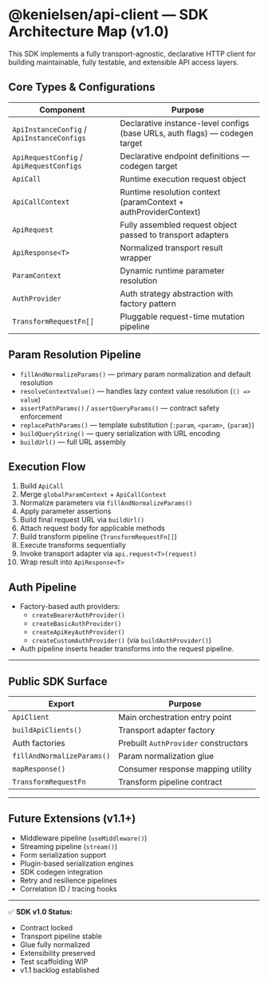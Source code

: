 # @kenielsen/api-client — SDK Architecture Map (v1.0)

This SDK implements a fully transport-agnostic, declarative HTTP client for building maintainable, fully testable, and extensible API access layers.

## Core Types & Configurations

| Component | Purpose |
| --------- | ------- |
| `ApiInstanceConfig` / `ApiInstanceConfigs` | Declarative instance-level configs (base URLs, auth flags) — codegen target |
| `ApiRequestConfig` / `ApiRequestConfigs` | Declarative endpoint definitions — codegen target |
| `ApiCall` | Runtime execution request object |
| `ApiCallContext` | Runtime resolution context (paramContext + authProviderContext) |
| `ApiRequest` | Fully assembled request object passed to transport adapters |
| `ApiResponse<T>` | Normalized transport result wrapper |
| `ParamContext` | Dynamic runtime parameter resolution |
| `AuthProvider` | Auth strategy abstraction with factory pattern |
| `TransformRequestFn[]` | Pluggable request-time mutation pipeline |


## Param Resolution Pipeline

- `fillAndNormalizeParams()` — primary param normalization and default resolution
- `resolveContextValue()` — handles lazy context value resolution (`() => value`)
- `assertPathParams()` / `assertQueryParams()` — contract safety enforcement
- `replacePathParams()` — template substitution (`:param`, `<param>`, `{param}`)
- `buildQueryString()` — query serialization with URL encoding
- `buildUrl()` — full URL assembly

## Execution Flow

1. Build `ApiCall`  
2. Merge `globalParamContext` + `ApiCallContext`  
3. Normalize parameters via `fillAndNormalizeParams()`  
4. Apply parameter assertions  
5. Build final request URL via `buildUrl()`  
6. Attach request body for applicable methods  
7. Build transform pipeline (`TransformRequestFn[]`)  
8. Execute transforms sequentially  
9. Invoke transport adapter via `api.request<T>(request)`  
10. Wrap result into `ApiResponse<T>`

## Auth Pipeline

- Factory-based auth providers:
  - `createBearerAuthProvider()`
  - `createBasicAuthProvider()`
  - `createApiKeyAuthProvider()`
  - `createCustomAuthProvider()` (via `buildAuthProvider()`)
- Auth pipeline inserts header transforms into the request pipeline.

---

## Public SDK Surface

| Export | Purpose |
| ------ | ------- |
| `ApiClient` | Main orchestration entry point |
| `buildApiClients()` | Transport adapter factory |
| Auth factories | Prebuilt `AuthProvider` constructors |
| `fillAndNormalizeParams()` | Param normalization glue |
| `mapResponse()` | Consumer response mapping utility |
| `TransformRequestFn` | Transform pipeline contract |

---

## Future Extensions (v1.1+)

- Middleware pipeline (`useMiddleware()`)
- Streaming pipeline (`stream()`)
- Form serialization support
- Plugin-based serialization engines
- SDK codegen integration
- Retry and resilience pipelines
- Correlation ID / tracing hooks

---

✅ **SDK v1.0 Status:**  
- Contract locked  
- Transport pipeline stable  
- Glue fully normalized  
- Extensibility preserved  
- Test scaffolding WIP  
- v1.1 backlog established

